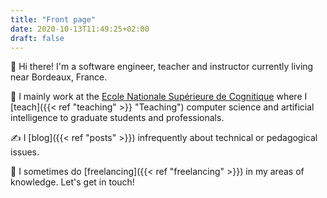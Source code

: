 ```yaml
---
title: "Front page"
date: 2020-10-13T11:49:25+02:00
draft: false
---
```


👋 Hi there! I'm a software engineer, teacher and instructor currently living near Bordeaux, France.

🏫 I mainly work at the [Ecole Nationale Supérieure de Cognitique](https://ensc.bordeaux-inp.fr) where I [teach]({{< ref "teaching" >}} "Teaching") computer science and artificial intelligence to graduate students and professionals.

✍️ I [blog]({{< ref "posts" >}}) infrequently about technical or pedagogical issues.

🤝 I sometimes do [freelancing]({{< ref "freelancing" >}}) in my areas of knowledge. Let's get in touch!
